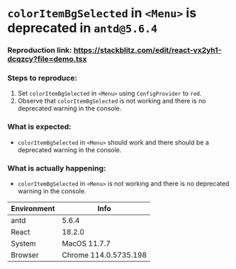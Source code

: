 # `colorItemBgSelected` in `<Menu>` is deprecated in `antd@5.6.4`

### Reproduction link: <https://stackblitz.com/edit/react-vx2yh1-dcqzcy?file=demo.tsx>

### Steps to reproduce:

1. Set `colorItemBgSelected` in `<Menu>` using `ConfigProvider` to `red`.
2. Observe that `colorItemBgSelected` is not working and there is no deprecated warning in the console.

### What is expected:

- `colorItemBgSelected` in `<Menu>` should work and there should be a deprecated warning in the console.

### What is actually happening:

- `colorItemBgSelected` in `<Menu>` is not working and there is no deprecated warning in the console.

| Environment | Info                  |
| ----------- | --------------------- |
| antd        | 5.6.4                 |
| React       | 18.2.0                |
| System      | MacOS 11.7.7          |
| Browser     | Chrome 114.0.5735.198 |

<!-- generated by ant-design-issue-helper. DO NOT REMOVE -->
